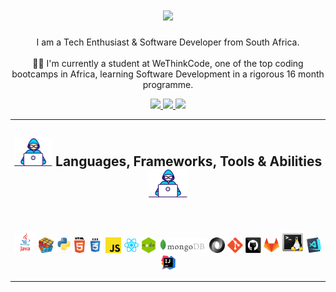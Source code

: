 <h1 align="center">
  <a href="https://git.io/typing-svg">
    <img src="https://readme-typing-svg.herokuapp.com/?lines=Hello,+I+am+Nomah+S.;aka+3rdTimeCoder&center=true&size=30">
  </a>
</h1>

<!-- <img src="/images/Developer.gif" alt="developer gif"  height="45px">  About Me:
<hr> -->

<p align="center">
<!--   Hello, I'm Nomah S. aka the 3rdtimeCoder. 
  <br> -->
  I am a Tech Enthusiast & Software Developer from South Africa.
  <br>
  <br>
  👨‍🎓 I'm currently a student at WeThinkCode, one of the top coding bootcamps in Africa, learning Software Development in a rigorous 16 month programme.
  <br>
<!--   <br>
  💻 I love Writing code... ... ... eloborate
  <br> -->
  
  <p align="center">
    <a href="https://git.io/typing-svg](https://www.linkedin.com/in/nomahlubi-s-hadebe-549381247">
      <img src="https://img.shields.io/badge/linkedin-%230077B5.svg?&style=for-the-badge&logo=linkedin&logoColor=white" height=23>
    </a>
    <a href="https://3rdtimecoder.netlify.app">
      <img src="https://img.shields.io/badge/website-D14836?.svg?&style=for-the-badge&logo=website&logoColor=white" height=23>
    </a>
     <a href="https://codepen.io/3rdtimecoder">
       <img src="https://img.shields.io/badge/codepen-%230077B5.svg?&style=for-the-badge&logo=codepen&logoColor=white" height=23>
    </a>
  </p>
</p>
<hr>

<h2 align="center">
  <img src="/images/Developer.gif" alt="developer gif"  height="45px"> 
  Languages, Frameworks, Tools & Abilities
  <img src="/images/Developer.gif" alt="developer gif"  height="45px"> 
</h2>
<br>

<p align="center">
<!--   <code><img title="C" height="25" src="images/c.svg"></code> -->
<!--   <img title="C++" height="25" src="images/cpp.svg"></code> -->
  <img title="Java" height="35" src="images/java.png"></code>
  <img title="Problem Solving" height="25" src="images/problemSolving.png">
  <img title="Python" height="25" src="images/python-original.svg">
  <img title="HTML5" height="25" src="images/html5.svg">
  <img title="CSS" height="25" src="images/css.svg">
  <img title="Javascript" height="25" src="images/javascript.svg">
  <img title="React" height="25" src="images/react.png">
  <img title="NodeJs" height="25" src="images/node.png">
  <img title="MongoDB" height="25" src="images/mongo.png">
  <img title="JSON" height="25" src="images/json.svg">
  <img title="Git" height="25" src="images/git-original.svg">
  <img title="GitHub" height="25" src="images/github.svg">
  <img title="GitLab" height="25" src="images/gitlab.png">
  <img title="Bash" height="35" src="images/bash2.png">
<!--   <img title="IntelliJ" height="25" src="images/docker.png"> -->
  <img title="Visual Studio Code" height="25" src="images/vscode.png">
  <img title="IntelliJ" height="25" src="images/intelliJ.png">
<!--  add more of my techstack, i.e nodejs, django, mongoDB, firebase, etc. download prpper pngs and uncomments commented out  -->
</p>
<hr>

<!-- <h2 align="center">⚡ Stats ⚡</h2>
<br>
<p align="center">
  <img src="https://github-readme-stats.vercel.app/api?username=3rdTimeCoder&show_icons=true&bg_color=24233c,936d80,936d80&title_color=fff&text_color=fff" alt="repo stats"> 
</p> -->
<!-- <p align="center">
  <img src="https://github-readme-stats.vercel.app/api/top-langs/?username=3rdTimeCoder&layout=compact&bg_color=24233c,936d80,936d80&title_color=fff&text_color=fff" alt="repo stats"> 
</p> -->

